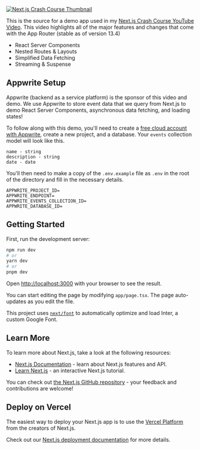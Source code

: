 [![Next.js Crash Course Thumbnail](https://img.youtube.com/vi/3SyJUpo3Sic/0.jpg)](https://www.youtube.com/watch?v=3SyJUpo3Sic)

This is the source for a demo app used in my [Next.js Crash Course YouTube Video](https://youtu.be/3SyJUpo3Sic). This video highlights all of the major features and changes that come with the App Router (stable as of version 13.4)

- React Server Components
- Nested Routes & Layouts
- Simplified Data Fetching
- Streaming & Suspense

## Appwrite Setup

Appwrite (backend as a service platform) is the sponsor of this video and demo. We use Appwrite to store event data that we query from Next.js to demo React Server Components, asynchronous data fetching, and loading states!

To follow along with this demo, you'll need to create a [free cloud account with Appwrite](https://cloud.appwrite.io/), create a new project, and a database. Your `events` collection model will look like this.

```
name - string
description - string
date - date
```

You'll then need to make a copy of the `.env.example` file as `.env` in the root of the directory and fill in the necessary details.

```
APPWRITE_PROJECT_ID=
APPWRITE_ENDPOINT=
APPWRITE_EVENTS_COLLECTION_ID=
APPWRITE_DATABASE_ID=
```

## Getting Started

First, run the development server:

```bash
npm run dev
# or
yarn dev
# or
pnpm dev
```

Open [http://localhost:3000](http://localhost:3000) with your browser to see the result.

You can start editing the page by modifying `app/page.tsx`. The page auto-updates as you edit the file.

This project uses [`next/font`](https://nextjs.org/docs/basic-features/font-optimization) to automatically optimize and load Inter, a custom Google Font.

## Learn More

To learn more about Next.js, take a look at the following resources:

- [Next.js Documentation](https://nextjs.org/docs) - learn about Next.js features and API.
- [Learn Next.js](https://nextjs.org/learn) - an interactive Next.js tutorial.

You can check out [the Next.js GitHub repository](https://github.com/vercel/next.js/) - your feedback and contributions are welcome!

## Deploy on Vercel

The easiest way to deploy your Next.js app is to use the [Vercel Platform](https://vercel.com/new?utm_medium=default-template&filter=next.js&utm_source=create-next-app&utm_campaign=create-next-app-readme) from the creators of Next.js.

Check out our [Next.js deployment documentation](https://nextjs.org/docs/deployment) for more details.
